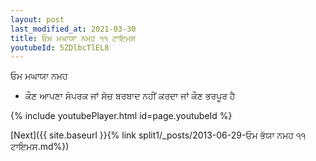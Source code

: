 ```yaml
---
layout: post
last_modified_at: 2021-03-30
title: ਓਮ ਮਘਾਯਾ ਨਮਹ ੧੧ ਟਾਇਮਸ
youtubeId: 5ZDlbcTlEL8
---
```

 
 
 ਓਮ ਮਘਾਯਾ ਨਮਹ  
 
 -  ਕੌਣ ਆਪਣਾ ਸੰਪਰਕ ਜਾਂ ਸੋਚ ਬਰਬਾਦ ਨਹੀਂ ਕਰਦਾ ਜਾਂ ਕੌਣ ਭਰਪੂਰ ਹੈ 
 
  
 
  
 
 
 
 
 
 


{% include youtubePlayer.html id=page.youtubeId %}
 
[Next]({{ site.baseurl }}{% link  split1/_posts/2013-06-29-ਓਮ ਭੱਯਾ ਨਮਹ ੧੧ ਟਾਇਮਸ.md%})
 
